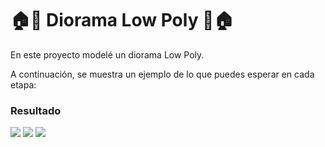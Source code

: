 # 🏠🌳 Diorama Low Poly 🌳🏠

En este proyecto modelé un diorama Low Poly.


A continuación, se muestra un ejemplo de lo que puedes esperar en cada etapa:

### Resultado
![](https://github.com/AxelVazMar/Simulacion_Por_Computadora-Axel_Vazquez/blob/main/Pr%C3%A1ctica%2002%20-%20Diorama%20Low%20Poly/DIORAMA_1.png)
![](https://github.com/AxelVazMar/Simulacion_Por_Computadora-Axel_Vazquez/blob/main/Pr%C3%A1ctica%2002%20-%20Diorama%20Low%20Poly/DIORAMA_2.png)
![](https://github.com/AxelVazMar/Simulacion_Por_Computadora-Axel_Vazquez/blob/main/Pr%C3%A1ctica%2002%20-%20Diorama%20Low%20Poly/DIORAMA_3.png)






